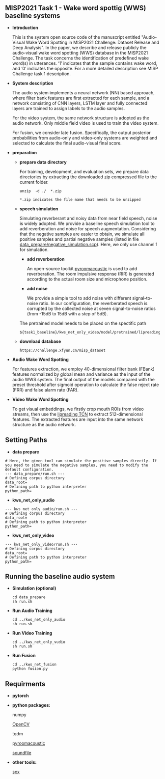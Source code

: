 ## MISP2021 Task 1 - Wake word spottig (WWS) baseline systems

- **Introduction**

    This is the system open source code of the manuscript entitled "Audio-Visual Wake Word Spotting in MISP2021 Challenge: Dataset Release and Deep Analysis". In the paper, we describe and release publicly the audio-visual wake word spotting (WWS) database in the MISP2021 Challenge. The task concerns the identification of predefined wake word(s) in utterances. ‘1’ indicates that the sample contains wake word, and ‘0’ indicates the opposite. For a more detailed description see MISP Challenge task 1 description.


- **System description**

    The audio system implements a neural network (NN) based approach, where filter bank features are first extracted for each sample, and a network consisting of CNN layers, LSTM layer and fully connected layers are trained to assign labels to the audio samples.

    For the video system, the same network structure is adopted as the audio network. Only middle field video is used to train the video system.
    
    For fusion, we consider late fusion. Specifically, the output posterior probabilities from audio-only and video-only systems are weighted and selected to calculate the final audio-visual final score.

- **preparation**

  - **prepare data directory**

      For training, development, and evaluation sets, we prepare data directories by extracting the downloaded zip compressed file to the current folder.

      ```
      unzip  -d ./  *.zip

      *.zip indicates the file name that needs to be unzipped
      ```

  - **speech simulation** 

    Simulating reverberant and noisy data from near field speech, noise is widely adopted. We provide a baseline speech simulation tool to add reverberation and noise for speech augmentation. Considering that the negative samples are easier to obtain, we simulate all positive samples and partial negative samples (listed in file [data_prepare/negative_simulation.scp](data_prepare/negative_simulation.scp)). Here, we only use channel 1 for simulation.

    - **add reverberation**

        An open-source toolkit [pyroomacoustic](https://github.com/LCAV/pyroomacoustics) is used to add reverberation. The room impulsive response (RIR) is generated according to the actual room size and microphone position.

    - **add noise**

        We provide a simple tool to add noise with different signal-to-noise ratio. In our configuration, the reverberated speech is corrupted by the collected noise at seven signal-to-noise ratios (from -15dB to 15dB with a step of 5dB).

    The pretrained model needs to be placed on the spectific path
    
    ```
    ${task1_baseline}/kws_net_only_video/model/pretrained/lipreading_LRW.pt
    ```
  - **download database**      

    ```    
    https://challenge.xfyun.cn/misp_dataset
    ```

     
- **Audio Wake Word Spotting**

    For features extraction, we employ 40-dimensional filter bank (FBank) features normalized by global mean and variance as the input of the audio WWS system. The final output of the models compared with the preset threshold after sigmoid operation to calculate the false reject rate (FRR) and false alarm rate (FAR).

- **Video Wake Word Spotting**

    To get visual embeddings, we firstly crop mouth ROIs from video streams, then use the [lipreading TCN](https://github.com/mpc001/Lipreading_using_Temporal_Convolutional_Networks)  to extract 512-dimensional features. The extracted features are input into the same network structure as the audio network.


## Setting Paths

- **data prepare**

```
# Here, the given tool can simulate the positive samples directly. If you need to simulate the negative samples, you need to modify the default configuration.
--- data_prepare/run.sh ---
# Defining corpus directory
data_root=
# Defining path to python interpreter
python_path=
```

- **kws_net_only_audio**

```
--- kws_net_only_audio/run.sh ---
# Defining corpus directory
data_root=
# Defining path to python interpreter
python_path=
```

- **kws_net_only_video**

```
--- kws_net_only_video/run.sh ---
# Defining corpus directory
data_root=
# Defining path to python interpreter
python_path=
```

## Running the baseline audio system

- **Simulation (optional)**

    ```
    cd data_prepare
    sh run.sh
    ```

- **Run Audio Training**

    ```
    cd ../kws_net_only_audio
    sh run.sh
    ```

- **Run Video Training**

    ```
    cd ../kws_net_only_vudio
    sh run.sh
    ```

- **Run Fusion**

    ```
    cd ../kws_net_fusion
    python fusion.py
    ```

## Requirments

- **pytorch**

- **python packages:**

    numpy
    
    [OpenCV](https://github.com/opencv/opencv-python)

    tqdm

    [pyroomacoustic](https://github.com/LCAV/pyroomacoustics)

    [soundfile](https://github.com/bastibe/python-soundfile)

- **other tools:**

    [sox](http://sox.sourceforge.net/) 

